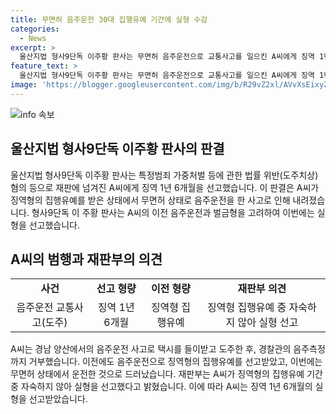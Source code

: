 ```yaml
---
title: 무면허 음주운전 30대 집행유예 기간에 실형 수감
categories:
  - News
excerpt: >
  울산지법 형사9단독 이주황 판사는 무면허 음주운전으로 교통사고를 일으킨 A씨에게 징역 1년 6개월을 선고했다. A씨는 음주운전으로 집행유예를 받은 지언정 또 운전하다 사고를 내고 도주했으며, 이전에도 음주운전으로 벌금형을 받은 경력이 있었다. 이에 판사는 실형을 선고하며 자숙하지 않고 또 이런 사고를 내게 된 것은 심각하며, 실형을 선고하는 것이 불가피하다고 밝혔다. A씨의 비행운전으로 인한 택시기사의 부상과 재산 피해도 고려되었다.
feature_text: >
  울산지법 형사9단독 이주황 판사는 무면허 음주운전으로 교통사고를 일으킨 A씨에게 징역 1년 6개월을 선고했다. A씨는 음주운전으로 집행유예를 받은 지언정 또 운전하다 사고를 내고 도주했으며, 이전에도 음주운전으로 벌금형을 받은 경력이 있었다. 이에 판사는 실형을 선고하며 자숙하지 않고 또 이런 사고를 내게 된 것은 심각하며, 실형을 선고하는 것이 불가피하다고 밝혔다. A씨의 비행운전으로 인한 택시기사의 부상과 재산 피해도 고려되었다.
image: 'https://blogger.googleusercontent.com/img/b/R29vZ2xl/AVvXsEixyZcFfHzMRdzZMjFBmAUKJYCLCGyLL1o632UiGVXcaFdKo_bkvkuCioo0uUKlGfBVcT3P84aROyZIXSBEx3Aw5nCQ3pTgDom1WDC4m8eifvWiAmWEEVb4x6G_l8C0QH225ldMjyaFvpxGEBGNO37VmDTDMHGhJPq73UglMfDca1-0aw/s1600/blogspot.png'
---
```


<p><img src="https://blogger.googleusercontent.com/img/b/R29vZ2xl/AVvXsEixyZcFfHzMRdzZMjFBmAUKJYCLCGyLL1o632UiGVXcaFdKo_bkvkuCioo0uUKlGfBVcT3P84aROyZIXSBEx3Aw5nCQ3pTgDom1WDC4m8eifvWiAmWEEVb4x6G_l8C0QH225ldMjyaFvpxGEBGNO37VmDTDMHGhJPq73UglMfDca1-0aw/s1600/blogspot.png" alt="info 속보" /></p>

<h2 data-ke-size="size26">울산지법 형사9단독 이주황 판사의 판결</h2>

<p data-ke-size="size16">울산지법 형사9단독 이주황 판사는 특정범죄 가중처벌 등에 관한 법률 위반(도주치상) 혐의 등으로 재판에 넘겨진 A씨에게 징역 1년 6개월을 선고했습니다. 이 판결은 A씨가 징역형의 집행유예를 받은 상태에서 무면허 상태로 음주운전을 한 사고로 인해 내려졌습니다. 형사9단독 이 주황 판사는 A씨의 이전 음주운전과 벌금형을 고려하여 이번에는 실형을 선고했습니다.</p>

<h2 data-ke-size="size26">A씨의 범행과 재판부의 의견</h2>

<table>
  <tr>
    <td style="text-align: center; height: 17px;"><b>사건</b></td>
    <td style="text-align: center; height: 17px;"><b>선고 형량</b></td>
    <td style="text-align: center; height: 17px;"><b>이전 형량</b></td>
    <td style="text-align: center; height: 17px;"><b>재판부 의견</b></td>
  </tr>
  <tr>
    <td style="text-align: center; height: 17px;">음주운전 교통사고(도주)</td>
    <td style="text-align: center; height: 17px;">징역 1년 6개월</td>
    <td style="text-align: center; height: 17px;">징역형 집행유예</td>
    <td style="text-align: center; height: 17px;">징역형 집행유예 중 자숙하지 않아 실형 선고</td>
  </tr>
</table>

<p data-ke-size="size16">A씨는 경남 양산에서의 음주운전 사고로 택시를 들이받고 도주한 후, 경찰관의 음주측정까지 거부했습니다. 이전에도 음주운전으로 징역형의 집행유예를 선고받았고, 이번에는 무면허 상태에서 운전한 것으로 드러났습니다. 재판부는 A씨가 징역형의 집행유예 기간 중 자숙하지 않아 실형을 선고했다고 밝혔습니다. 이에 따라 A씨는 징역 1년 6개월의 실형을 선고받았습니다.</p>

